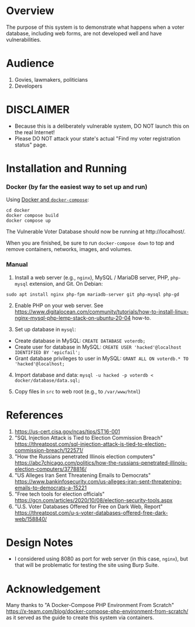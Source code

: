 # Overview
The purpose of this system is to demonstrate what happens when a voter database, including web forms, are not developed well and have vulnerabilities.

# Audience
1. Govies, lawmakers, politicians
2. Developers

# DISCLAIMER
* Because this is a deliberately vulnerable system, DO NOT launch this on the real Internet!
* Please DO NOT attack your state's actual "Find my voter registration status" page.

# Installation and Running

### Docker (by far the easiest way to set up and run)

Using [Docker and `docker-compose`](https://github.com/docker/compose):

```console
cd docker
docker compose build
docker compose up
```

The Vulnerable Voter Database should now be running at http://localhost/.

When you are finished, be sure to run `docker-compose down` to top and remove containers, networks, images, and volumes.

### Manual

1. Install a web server (e.g., `nginx`), MySQL / MariaDB server, PHP, `php-mysql` extension, and Git.  On Debian:
```console
sudo apt install nginx php-fpm mariadb-server git php-mysql php-gd
```

2. Enable PHP on your web server.  See https://www.digitalocean.com/community/tutorials/how-to-install-linux-nginx-mysql-php-lemp-stack-on-ubuntu-20-04 how-to.

3. Set up database in `mysql`:
- Create database in MySQL: `CREATE DATABASE voterdb;`
- Create user for database in MySQL: `CREATE USER 'hacked'@localhost IDENTIFIED BY 'epicfail';`
- Grant database privileges to user in MySQL: `GRANT ALL ON voterdb.* TO 'hacked'@localhost;`

4. Import database and data: `mysql -u hacked -p voterdb < docker/database/data.sql;`

5. Copy files in `src` to web root (e.g., to `/var/www/html`)

# References
1. https://us-cert.cisa.gov/ncas/tips/ST16-001
2. "SQL Injection Attack is Tied to Election Commission Breach" https://threatpost.com/sql-injection-attack-is-tied-to-election-commission-breach/122571/
3. "How the Russians penetrated Illinois election computers" https://abc7chicago.com/politics/how-the-russians-penetrated-illinois-election-computers/3778816/
4. "US Alleges Iran Sent Threatening Emails to Democrats" https://www.bankinfosecurity.com/us-alleges-iran-sent-threatening-emails-to-democrats-a-15221
5. "Free tech tools for election officials" https://gcn.com/articles/2020/10/08/election-security-tools.aspx
6. "U.S. Voter Databases Offered for Free on Dark Web, Report" https://threatpost.com/u-s-voter-databases-offered-free-dark-web/158840/

# Design Notes
* I considered using 8080 as port for web server (in this case, `nginx`), but that will be problematic for testing the site using Burp Suite.

# Acknowledgement
Many thanks to "A Docker-Compose PHP Environment From Scratch" https://x-team.com/blog/docker-compose-php-environment-from-scratch/ as it served as the guide to create this system via containers.

